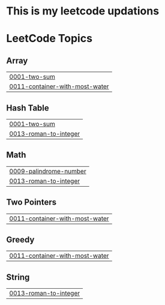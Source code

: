 ﻿# This is my leetcode updations



<!---LeetCode Topics Start-->
# LeetCode Topics
## Array
|  |
| ------- |
| [0001-two-sum](https://github.com/AnshadMV/LeetCode/tree/master/0001-two-sum) |
| [0011-container-with-most-water](https://github.com/AnshadMV/LeetCode/tree/master/0011-container-with-most-water) |
## Hash Table
|  |
| ------- |
| [0001-two-sum](https://github.com/AnshadMV/LeetCode/tree/master/0001-two-sum) |
| [0013-roman-to-integer](https://github.com/AnshadMV/LeetCode/tree/master/0013-roman-to-integer) |
## Math
|  |
| ------- |
| [0009-palindrome-number](https://github.com/AnshadMV/LeetCode/tree/master/0009-palindrome-number) |
| [0013-roman-to-integer](https://github.com/AnshadMV/LeetCode/tree/master/0013-roman-to-integer) |
## Two Pointers
|  |
| ------- |
| [0011-container-with-most-water](https://github.com/AnshadMV/LeetCode/tree/master/0011-container-with-most-water) |
## Greedy
|  |
| ------- |
| [0011-container-with-most-water](https://github.com/AnshadMV/LeetCode/tree/master/0011-container-with-most-water) |
## String
|  |
| ------- |
| [0013-roman-to-integer](https://github.com/AnshadMV/LeetCode/tree/master/0013-roman-to-integer) |
<!---LeetCode Topics End-->